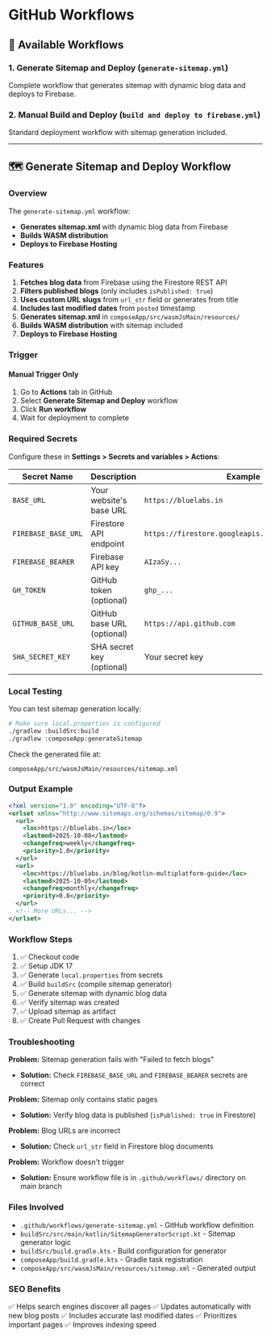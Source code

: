 # GitHub Workflows

## 🚀 Available Workflows

### 1. Generate Sitemap and Deploy (`generate-sitemap.yml`)
Complete workflow that generates sitemap with dynamic blog data and deploys to Firebase.

### 2. Manual Build and Deploy (`build and deploy to firebase.yml`)
Standard deployment workflow with sitemap generation included.

---

## 🗺️ Generate Sitemap and Deploy Workflow

### Overview
The `generate-sitemap.yml` workflow:
- **Generates sitemap.xml** with dynamic blog data from Firebase
- **Builds WASM distribution**
- **Deploys to Firebase Hosting**

### Features

1. **Fetches blog data** from Firebase using the Firestore REST API
2. **Filters published blogs** (only includes `isPublished: true`)
3. **Uses custom URL slugs** from `url_str` field or generates from title
4. **Includes last modified dates** from `posted` timestamp
5. **Generates sitemap.xml** in `composeApp/src/wasmJsMain/resources/`
6. **Builds WASM distribution** with sitemap included
7. **Deploys to Firebase Hosting**

### Trigger

#### Manual Trigger Only
1. Go to **Actions** tab in GitHub
2. Select **Generate Sitemap and Deploy** workflow
3. Click **Run workflow**
4. Wait for deployment to complete

### Required Secrets

Configure these in **Settings > Secrets and variables > Actions**:

| Secret Name | Description | Example |
|-------------|-------------|---------|
| `BASE_URL` | Your website's base URL | `https://bluelabs.in` |
| `FIREBASE_BASE_URL` | Firestore API endpoint | `https://firestore.googleapis.com/v1/projects/...` |
| `FIREBASE_BEARER` | Firebase API key | `AIzaSy...` |
| `GH_TOKEN` | GitHub token (optional) | `ghp_...` |
| `GITHUB_BASE_URL` | GitHub base URL (optional) | `https://api.github.com` |
| `SHA_SECRET_KEY` | SHA secret key (optional) | Your secret key |

### Local Testing

You can test sitemap generation locally:

```bash
# Make sure local.properties is configured
./gradlew :buildSrc:build
./gradlew :composeApp:generateSitemap
```

Check the generated file at:
```
composeApp/src/wasmJsMain/resources/sitemap.xml
```

### Output Example

```xml
<?xml version="1.0" encoding="UTF-8"?>
<urlset xmlns="http://www.sitemaps.org/schemas/sitemap/0.9">
  <url>
    <loc>https://bluelabs.in</loc>
    <lastmod>2025-10-08</lastmod>
    <changefreq>weekly</changefreq>
    <priority>1.0</priority>
  </url>
  <url>
    <loc>https://bluelabs.in/blog/kotlin-multiplatform-guide</loc>
    <lastmod>2025-10-05</lastmod>
    <changefreq>monthly</changefreq>
    <priority>0.8</priority>
  </url>
  <!-- More URLs... -->
</urlset>
```

### Workflow Steps

1. ✅ Checkout code
2. ✅ Setup JDK 17
3. ✅ Generate `local.properties` from secrets
4. ✅ Build `buildSrc` (compile sitemap generator)
5. ✅ Generate sitemap with dynamic blog data
6. ✅ Verify sitemap was created
7. ✅ Upload sitemap as artifact
8. ✅ Create Pull Request with changes

### Troubleshooting

**Problem:** Sitemap generation fails with "Failed to fetch blogs"
- **Solution:** Check `FIREBASE_BASE_URL` and `FIREBASE_BEARER` secrets are correct

**Problem:** Sitemap only contains static pages
- **Solution:** Verify blog data is published (`isPublished: true` in Firestore)

**Problem:** Blog URLs are incorrect
- **Solution:** Check `url_str` field in Firestore blog documents

**Problem:** Workflow doesn't trigger
- **Solution:** Ensure workflow file is in `.github/workflows/` directory on main branch

### Files Involved

- `.github/workflows/generate-sitemap.yml` - GitHub workflow definition
- `buildSrc/src/main/kotlin/SitemapGeneratorScript.kt` - Sitemap generator logic
- `buildSrc/build.gradle.kts` - Build configuration for generator
- `composeApp/build.gradle.kts` - Gradle task registration
- `composeApp/src/wasmJsMain/resources/sitemap.xml` - Generated output

### SEO Benefits

✅ Helps search engines discover all pages
✅ Updates automatically with new blog posts
✅ Includes accurate last modified dates
✅ Prioritizes important pages
✅ Improves indexing speed
